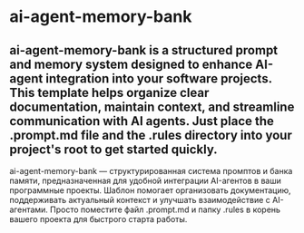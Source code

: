 # ai-agent-memory-bank
ai-agent-memory-bank is a structured prompt and memory system designed to enhance AI-agent integration into your software projects. This template helps organize clear documentation, maintain context, and streamline communication with AI agents. Just place the .prompt.md file and the .rules directory into your project's root to get started quickly.
-
ai-agent-memory-bank — структурированная система промптов и банка памяти, предназначенная для удобной интеграции AI-агентов в ваши программные проекты. Шаблон помогает организовать документацию, поддерживать актуальный контекст и улучшать взаимодействие с AI-агентами. Просто поместите файл .prompt.md и папку .rules в корень вашего проекта для быстрого старта работы.

